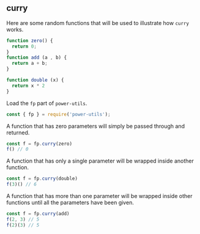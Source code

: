 ## curry

Here are some random functions that will be used to illustrate how `curry` works.

```JavaScript
function zero() {
  return 0;
}
function add (a , b) {
  return a + b;
}

function double (x) {
  return x * 2
}
```

Load the `fp` part of `power-utils`.

```JavaScript
const { fp } = require('power-utils');
```

A function that has zero parameters will simply be passed through and returned.

```JavaScript
const f = fp.curry(zero)
f() // 0
```

A function that has only a single parameter will be wrapped inside another function.

```JavaScript
const f = fp.curry(double)
f(3)() // 6
```

A function that has more than one parameter will be wrapped inside other functions until all the parameters have been given.

```JavaScript
const f = fp.curry(add)
f(2, 3) // 5
f(2)(3) // 5
```
